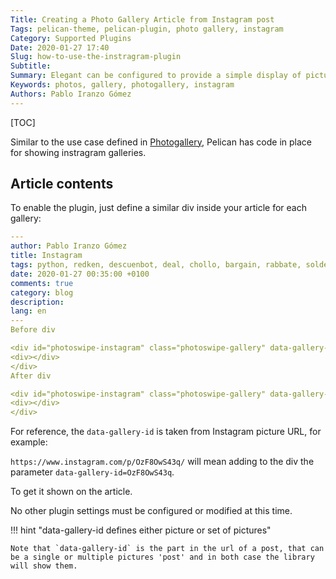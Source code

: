 ```yaml
---
Title: Creating a Photo Gallery Article from Instagram post
Tags: pelican-theme, pelican-plugin, photo gallery, instagram
Category: Supported Plugins
Date: 2020-01-27 17:40
Slug: how-to-use-the-instragram-plugin
Subtitle:
Summary: Elegant can be configured to provide a simple display of pictures.
Keywords: photos, gallery, photogallery, instagram
Authors: Pablo Iranzo Gómez
---
```


[TOC]

Similar to the use case defined in [Photogallery]({filename}photogallery.md), Pelican has code in place for showing instragram galleries.

## Article contents

To enable the plugin, just define a similar div inside your article for each gallery:

```yaml
---
author: Pablo Iranzo Gómez
title: Instagram
tags: python, redken, descuenbot, deal, chollo, bargain, rabbate, soldes
date: 2020-01-27 00:35:00 +0100
comments: true
category: blog
description:
lang: en
---
Before div

<div id="photoswipe-instagram" class="photoswipe-gallery" data-gallery-id="BwWo35fAcR3" itemscope itemtype="http://schema.org/ImageGallery">
<div></div>
</div>
After div

<div id="photoswipe-instagram" class="photoswipe-gallery" data-gallery-id="B71YHQ6DugB" itemscope itemtype="http://schema.org/ImageGallery">
<div></div>
</div>
```

For reference, the `data-gallery-id` is taken from Instagram picture URL, for example:

`https://www.instagram.com/p/OzF8OwS43q/` will mean adding to the div the parameter `data-gallery-id=OzF8OwS43q`.

To get it shown on the article.

No other plugin settings must be configured or modified at this time.

!!! hint "data-gallery-id defines either picture or set of pictures"

    Note that `data-gallery-id` is the part in the url of a post, that can be a single or multiple pictures 'post' and in both case the library will show them.
